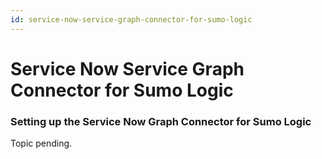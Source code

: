 ```yaml
---
id: service-now-service-graph-connector-for-sumo-logic
---
```


# Service Now Service Graph Connector for Sumo Logic

### Setting up the Service Now Graph Connector for Sumo Logic

Topic pending.

 
